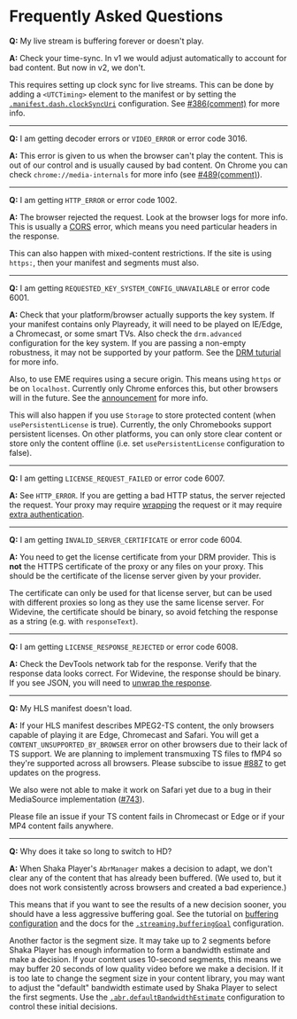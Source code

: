 # Frequently Asked Questions

**Q:** My live stream is buffering forever or doesn't play.

**A:** Check your time-sync.  In v1 we would adjust automatically to account for
bad content.  But now in v2, we don't.

This requires setting up clock sync for live streams.  This can be done by
adding a `<UTCTiming>` element to the manifest or by setting the
[`.manifest.dash.clockSyncUri`][DashManifestConfiguration] configuration.
See [#386(comment)][386] for more info.

<hr>

**Q:** I am getting decoder errors or `VIDEO_ERROR` or error code 3016.

**A:** This error is given to us when the browser can't play the content.  This
is out of our control and is usually caused by bad content.  On Chrome you can
check `chrome://media-internals` for more info (see [#489(comment)][489]).

<hr>

**Q:** I am getting `HTTP_ERROR` or error code 1002.

**A:** The browser rejected the request.  Look at the browser logs for more
info.  This is usually a [CORS][] error, which means you need particular
headers in the response.

This can also happen with mixed-content restrictions.  If the site is using
`https:`, then your manifest and segments must also.

<hr>

**Q:** I am getting `REQUESTED_KEY_SYSTEM_CONFIG_UNAVAILABLE` or error code 6001.

**A:** Check that your platform/browser actually supports the key system.  If
your manifest contains only Playready, it will need to be played on IE/Edge, a
Chromecast, or some smart TVs.  Also check the `drm.advanced` configuration for
the key system.  If you are passing a non-empty robustness, it may not be
supported by your patform.  See the [DRM tuturial][drm_tutorial] for more info.

Also, to use EME requires using a secure origin.  This means using `https` or
be on `localhost`.  Currently only Chrome enforces this, but other browsers
will in the future. See the [announcement][eme_https] for more info.

This will also happen if you use `Storage` to store protected content (when
`usePersistentLicense` is true).  Currently, the only Chromebooks support
persistent licenses.  On other platforms, you can only store clear content or
store only the content offline (i.e. set `usePersistentLicense` configuration to
false).

<hr>

**Q:** I am getting `LICENSE_REQUEST_FAILED` or error code 6007.

**A:** See `HTTP_ERROR`.  If you are getting a bad HTTP status, the server
rejected the request.  Your proxy may require [wrapping][wrapping] the request
or it may require [extra authentication][auth].

<hr>

**Q:** I am getting `INVALID_SERVER_CERTIFICATE` or error code 6004.

**A:** You need to get the license certificate from your DRM provider.  This is
**not** the HTTPS certificate of the proxy or any files on your proxy.  This
should be the certificate of the license server given by your provider.

The certificate can only be used for that license server, but can be used with
different proxies so long as they use the same license server.  For Widevine,
the certificate should be binary, so avoid fetching the response as a string
(e.g. with `responseText`).

<hr>

**Q:** I am getting `LICENSE_RESPONSE_REJECTED` or error code 6008.

**A:** Check the DevTools network tab for the response.  Verify that the
response data looks correct.  For Widevine, the response should be binary.  If
you see JSON, you will need to [unwrap the response][wrapping].

<hr>

**Q:** My HLS manifest doesn't load.

**A:** If your HLS manifest describes MPEG2-TS content, the only browsers
capable of playing it are Edge, Chromecast and Safari. You will get a
`CONTENT_UNSUPPORTED_BY_BROWSER` error on other browsers due to their lack of TS
support. We are planning to implement transmuxing TS files to fMP4 so they're
supported across all browsers. Please subscibe to issue [#887][887] to
get updates on the progress.

We also were not able to make it work on Safari yet due to a bug in their
MediaSource implementation ([#743][743]).

Please file an issue if your TS content fails in Chromecast or Edge or if your
MP4 content fails anywhere.

<hr>

**Q:** Why does it take so long to switch to HD?

**A:** When Shaka Player's `AbrManager` makes a decision to adapt, we don't
clear any of the content that has already been buffered.  (We used to, but it
does not work consistently across browsers and created a bad experience.)

This means that if you want to see the results of a new decision sooner, you
should have a less aggressive buffering goal.  See the tutorial on [buffering
configuration][buffering] and the docs for the
[`.streaming.bufferingGoal`][StreamingConfiguration] configuration.

Another factor is the segment size.  It may take up to 2 segments before Shaka
Player has enough information to form a bandwidth estimate and make a decision.
If your content uses 10-second segments, this means we may buffer 20 seconds
of low quality video before we make a decision.  If it is too late to change
the segment size in your content library, you may want to adjust the "default"
bandwidth estimate used by Shaka Player to select the first segments.  Use the
[`.abr.defaultBandwidthEstimate`][AbrConfiguration] configuration to control
these initial decisions.


[386]: https://github.com/google/shaka-player/issues/386#issuecomment-227898001
[489]: https://github.com/google/shaka-player/issues/489#issuecomment-240466224
[743]: https://github.com/google/shaka-player/issues/743
[887]: https://github.com/google/shaka-player/issues/887
[AbrConfiguration]: https://shaka-player-demo.appspot.com/docs/api/shakaExtern.html#AbrConfiguration
[CORS]: https://developer.mozilla.org/en-US/docs/Web/HTTP/Access_control_CORS
[DashManifestConfiguration]: https://shaka-player-demo.appspot.com/docs/api/shakaExtern.html#DashManifestConfiguration
[StreamingConfiguration]: https://shaka-player-demo.appspot.com/docs/api/shakaExtern.html#StreamingConfiguration
[auth]: https://shaka-player-demo.appspot.com/docs/api/tutorial-license-server-auth.html
[buffering]: https://shaka-player-demo.appspot.com/docs/api/tutorial-network-and-buffering-config.html
[drm_tutorial]: https://shaka-player-demo.appspot.com/docs/api/tutorial-drm-config.html
[eme_https]: https://sites.google.com/a/chromium.org/dev/Home/chromium-security/deprecating-powerful-features-on-insecure-origins
[wrapping]: https://shaka-player-demo.appspot.com/docs/api/tutorial-license-wrapping.html
